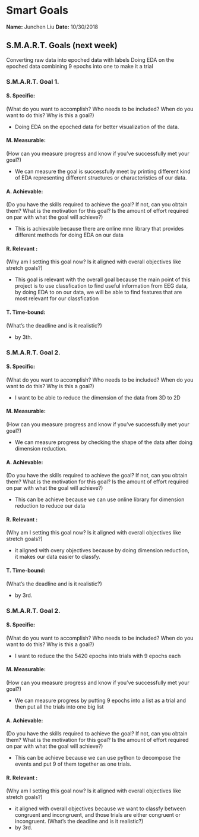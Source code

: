 # Smart Goals

 **Name:** Junchen Liu
 **Date:** 10/30/2018



 ## S.M.A.R.T. Goals (next week)

 Converting raw data into epoched data with labels
 Doing EDA on the epoched data
 combining 9 epochs into one to make it a trial


 ### S.M.A.R.T. Goal 1.

 #### S. Specific: 
 (What do you want to accomplish? Who needs to be included? When do you want to do this? Why is this a goal?)
 * Doing EDA on the epoched data for better visualization of the data.
 #### M. Measurable: 
 (How can you measure progress and know if you’ve successfully met your goal?)
 * We can measure the goal is successfully meet by printing different kind of EDA representing different structures or characteristics of our data.

 #### A. Achievable: 
 (Do you have the skills required to achieve the goal? If not, can you obtain them? What is the motivation for this goal? Is the amount of effort required on par with what the goal will achieve?)
 * This is achievable because there are online mne library that provides different methods for doing EDA on our data

 #### R. Relevant :
 (Why am I setting this goal now? Is it aligned with overall objectives like stretch goals?)
 * This goal is relevant with the overall goal because the main point of this project is to use classfication to find useful information from
 EEG data, by doing EDA to on our data, we will be able to find features that are most relevant for our classfication
 #### T. Time-bound: 
 (What’s the deadline and is it realistic?)
 * by 3th. 
 
 
 ### S.M.A.R.T. Goal 2.

 #### S. Specific: 
 (What do you want to accomplish? Who needs to be included? When do you want to do this? Why is this a goal?)
 * I want to be able to reduce the dimension of the data from 3D to 2D
 #### M. Measurable: 
 (How can you measure progress and know if you’ve successfully met your goal?)
 * We can measure progress by checking the shape of the data after doing dimension reduction.
 #### A. Achievable: 
 (Do you have the skills required to achieve the goal? If not, can you obtain them? What is the motivation for this goal? Is the amount of effort required on par with what the goal will achieve?)
 * This can be achieve because we can use online library for dimension reduction to reduce our data

 #### R. Relevant :
 (Why am I setting this goal now? Is it aligned with overall objectives like stretch goals?)
 * it aligned with overy objectives because by doing dimension reduction, it makes our data easier to classfy.
 #### T. Time-bound: 
 (What’s the deadline and is it realistic?)
 * by 3rd. 
 
  ### S.M.A.R.T. Goal 2.

 #### S. Specific: 
 (What do you want to accomplish? Who needs to be included? When do you want to do this? Why is this a goal?)
 * I want to reduce the the 5420 epochs into trials with 9 epochs each
 #### M. Measurable: 
 (How can you measure progress and know if you’ve successfully met your goal?)
 * We can measure progress by putting 9 epochs into a list as a trial and then put all the trials into one big list
 #### A. Achievable: 
 (Do you have the skills required to achieve the goal? If not, can you obtain them? What is the motivation for this goal? Is the amount of effort required on par with what the goal will achieve?)
 * This can be achieve because we can use python to decompose the events and put 9 of them together as one trials.

 #### R. Relevant :
 (Why am I setting this goal now? Is it aligned with overall objectives like stretch goals?)
 * it aligned with overall objectives because we want to classfy between congruent and incongruent, and those trials are either congruent or incongruent.
 (What’s the deadline and is it realistic?)
 * by 3rd. 
